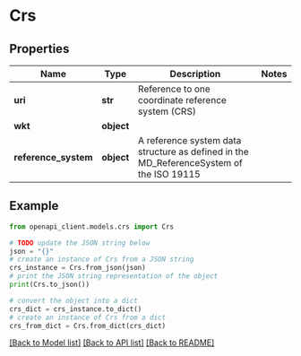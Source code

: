 # Crs


## Properties

Name | Type | Description | Notes
------------ | ------------- | ------------- | -------------
**uri** | **str** | Reference to one coordinate reference system (CRS) | 
**wkt** | **object** |  | 
**reference_system** | **object** | A reference system data structure as defined in the MD_ReferenceSystem of the ISO 19115 | 

## Example

```python
from openapi_client.models.crs import Crs

# TODO update the JSON string below
json = "{}"
# create an instance of Crs from a JSON string
crs_instance = Crs.from_json(json)
# print the JSON string representation of the object
print(Crs.to_json())

# convert the object into a dict
crs_dict = crs_instance.to_dict()
# create an instance of Crs from a dict
crs_from_dict = Crs.from_dict(crs_dict)
```
[[Back to Model list]](../README.md#documentation-for-models) [[Back to API list]](../README.md#documentation-for-api-endpoints) [[Back to README]](../README.md)


